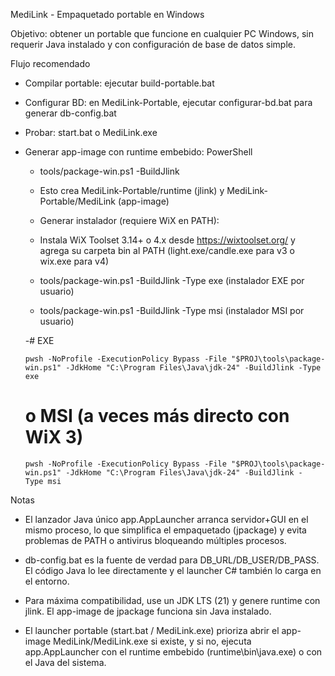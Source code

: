 MediLink - Empaquetado portable en Windows

Objetivo: obtener un portable que funcione en cualquier PC Windows, sin requerir Java instalado y con configuración de base de datos simple.

Flujo recomendado

- Compilar portable: ejecutar build-portable.bat

- Configurar BD: en MediLink-Portable, ejecutar configurar-bd.bat para generar db-config.bat

- Probar: start.bat o MediLink.exe

- Generar app-image con runtime embebido: PowerShell

  - tools/package-win.ps1 -BuildJlink

  - Esto crea MediLink-Portable/runtime (jlink) y MediLink-Portable/MediLink (app-image)

  - Generar instalador (requiere WiX en PATH):

   - Instala WiX Toolset 3.14+ o 4.x desde https://wixtoolset.org/ y agrega su carpeta bin al PATH (light.exe/candle.exe para v3 o wix.exe para v4)

   - tools/package-win.ps1 -BuildJlink -Type exe  (instalador EXE por usuario)

   - tools/package-win.ps1 -BuildJlink -Type msi  (instalador MSI por usuario)

   -# EXE

      pwsh -NoProfile -ExecutionPolicy Bypass -File "$PROJ\tools\package-win.ps1" -JdkHome "C:\Program Files\Java\jdk-24" -BuildJlink -Type exe

   # o MSI (a veces más directo con WiX 3)

      pwsh -NoProfile -ExecutionPolicy Bypass -File "$PROJ\tools\package-win.ps1" -JdkHome "C:\Program Files\Java\jdk-24" -BuildJlink -Type msi

Notas

- El lanzador Java único app.AppLauncher arranca servidor+GUI en el mismo proceso, lo que simplifica el empaquetado (jpackage) y evita problemas de PATH o antivirus bloqueando múltiples procesos.

- db-config.bat es la fuente de verdad para DB_URL/DB_USER/DB_PASS. El código Java lo lee directamente y el launcher C# también lo carga en el entorno.

- Para máxima compatibilidad, use un JDK LTS (21) y genere runtime con jlink. El app-image de jpackage funciona sin Java instalado.

 - El launcher portable (start.bat / MediLink.exe) prioriza abrir el app-image MediLink/MediLink.exe si existe, y si no, ejecuta app.AppLauncher con el runtime embebido (runtime\bin\java.exe) o con el Java del sistema.
